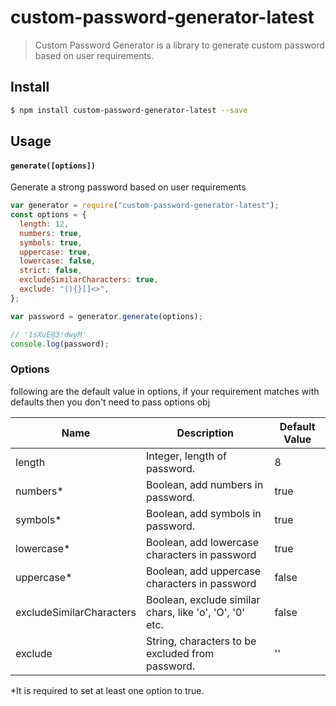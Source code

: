 # custom-password-generator-latest

> Custom Password Generator is a library to generate custom password based on user requirements.

## Install

```bash
$ npm install custom-password-generator-latest --save
```

## Usage

#### `generate([options])`

Generate a strong password based on user requirements

```javascript
var generator = require("custom-password-generator-latest");
const options = {
  length: 12,
  numbers: true,
  symbols: true,
  uppercase: true,
  lowercase: false,
  strict: false,
  excludeSimilarCharacters: true,
  exclude: "(){}[]<>",
};

var password = generator.generate(options);

// '1sXuE@3!dwyM'
console.log(password);
```

### Options

following are the default value in options, if your requirement matches with defaults then you don't need to pass options obj

| Name                     | Description                                             | Default Value |
| ------------------------ | ------------------------------------------------------- | ------------- |
| length                   | Integer, length of password.                            | 8             |
| numbers\*                | Boolean, add numbers in password.                       | true          |
| symbols\*                | Boolean, add symbols in password.                       | true          |
| lowercase\*              | Boolean, add lowercase characters in password           | true          |
| uppercase\*              | Boolean, add uppercase characters in password           | false         |
| excludeSimilarCharacters | Boolean, exclude similar chars, like 'o', 'O', '0' etc. | false         |
| exclude                  | String, characters to be excluded from password.        | ''            |

\*It is required to set at least one option to true.

